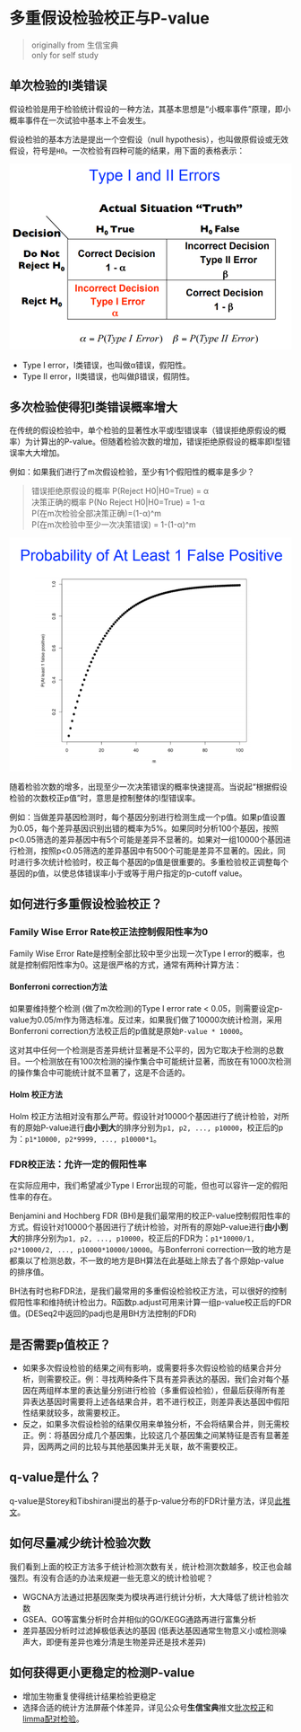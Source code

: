 # 多重假设检验校正与P-value
> originally from 生信宝典  
> only for self study

## 单次检验的I类错误

假设检验是用于检验统计假设的一种方法，其基本思想是“小概率事件”原理，即小概率事件在一次试验中基本上不会发生。

假设检验的基本方法是提出一个空假设（null hypothesis），也叫做原假设或无效假设，符号是`H0`。一次检验有四种可能的结果，用下面的表格表示：

![I类和II类错误](figure/p-value-1.png)

* Type I error，I类错误，也叫做α错误，假阳性。
* Type II error，II类错误，也叫做β错误，假阴性。

## 多次检验使得犯I类错误概率增大

在传统的假设检验中，单个检验的显著性水平或I型错误率（错误拒绝原假设的概率）为计算出的P-value。但随着检验次数的增加，错误拒绝原假设的概率即I型错误率大大增加。

例如：如果我们进行了m次假设检验，至少有1个假阳性的概率是多少？

> 错误拒绝原假设的概率 P(Reject H0|H0=True) = α  
> 决策正确的概率 P(No Reject H0|H0=True) = 1-α  
> P(在m次检验全部决策正确)=(1-α)^m  
> P(在m次检验中至少一次决策错误) = 1-(1-α)^m

![至少1个假阳性的概率](figure/p-value-2.png)

随着检验次数的增多，出现至少一次决策错误的概率快速提高。当说起“根据假设检验的次数校正p值”时，意思是控制整体的I型错误率。

例如：当做差异基因检测时，每个基因分别进行检测生成一个p值。如果p值设置为0.05，每个差异基因识别出错的概率为5%。如果同时分析100个基因，按照p<0.05筛选的差异基因中有5个可能是差异不显著的。如果对一组10000个基因进行检测，按照p<0.05筛选的差异基因中有500个可能是差异不显著的。因此，同时进行多次统计检验时，校正每个基因的p值是很重要的。多重检验校正调整每个基因的p值，以使总体错误率小于或等于用户指定的p-cutoff value。

## 如何进行多重假设检验校正？

### Family Wise Error Rate校正法控制假阳性率为0

Family Wise Error Rate是控制全部比较中至少出现一次Type I error的概率，也就是控制假阳性率为0。这是很严格的方式，通常有两种计算方法：

#### Bonferroni correction方法

如果要维持整个检测 (做了m次检测)的Type I error rate < 0.05，则需要设定p-value为0.05/m作为筛选标准。反过来，如果我们做了10000次统计检测，采用Bonferroni correction方法校正后的p值就是原始`P-value * 10000`。

这对其中任何一个检测是否差异统计显著是不公平的，因为它取决于检测的总数目。一个检测放在有100次检测的操作集合中可能统计显著，而放在有1000次检测的操作集合中可能统计就不显著了，这是不合适的。

#### Holm 校正方法

Holm 校正方法相对没有那么严苛。假设针对10000个基因进行了统计检验，对所有的原始P-value进行**由小到大**的排序分别为`p1, p2, ..., p10000`，校正后的p为：`p1*10000, p2*9999, ..., p10000*1`。

### FDR校正法：允许一定的假阳性率

在实际应用中，我们希望减少Type I Error出现的可能，但也可以容许一定的假阳性率的存在。

Benjamini and Hochberg FDR (BH)是我们最常用的校正P-value控制假阳性率的方式。假设针对10000个基因进行了统计检验，对所有的原始P-value进行**由小到大**的排序分别为`p1, p2, ..., p10000`，校正后的FDR为：`p1*10000/1, p2*10000/2, ..., p10000*10000/10000`。与Bonferroni correction一致的地方是都乘以了检测总数，不一致的地方是BH算法在此基础上除去了各个原始p-value的排序值。

BH法有时也称FDR法，是我们最常用的多重假设检验校正方法，可以很好的控制假阳性率和维持统计检出力。R函数p.adjust可用来计算一组p-value校正后的FDR值。(DESeq2中返回的padj也是用BH方法控制的FDR)

## 是否需要p值校正？

* 如果多次假设检验的结果之间有影响，或需要将多次假设检验的结果合并分析，则需要校正。例：寻找两种条件下具有差异表达的基因，我们会对每个基因在两组样本里的表达量分别进行检验（多重假设检验），但最后获得所有差异表达基因时需要将上述各结果合并，若不进行校正，则差异表达基因中假阳性结果就较多，故需要校正。
* 反之，如果多次假设检验的结果仅用来单独分析，不会将结果合并，则无需校正。例：将基因分成几个基因集，比较这几个基因集之间某特征是否有显著差异，因两两之间的比较与其他基因集并无关联，故不需要校正。

## q-value是什么？

q-value是Storey和Tibshirani提出的基于p-value分布的FDR计量方法，详见[此推文](https://mp.weixin.qq.com/s?__biz=MzI5MTcwNjA4NQ==&mid=2247488229&idx=1&sn=2c4f1fbba7f4af9797ffd6ff06a200c5&scene=21#wechat_redirect)。

## 如何尽量减少统计检验次数

我们看到上面的校正方法多于统计检测次数有关，统计检测次数越多，校正也会越强烈。有没有合适的办法来规避一些无意义的统计检验呢？

* WGCNA方法通过把基因聚类为模块再进行统计分析，大大降低了统计检验次数
* GSEA、GO等富集分析时合并相似的GO/KEGG通路再进行富集分析
* 差异基因分析时过滤掉极低表达的基因 (低表达基因通常生物意义小或检测噪声大，即便有差异也难分清是生物差异还是技术差异)

## 如何获得更小更稳定的检测P-value

* 增加生物重复使得统计结果检验更稳定
* 选择合适的统计方法屏蔽个体差异，详见公众号**生信宝典**推文[批次校正](https://mp.weixin.qq.com/s?__biz=MzI5MTcwNjA4NQ==&mid=2247495952&idx=1&sn=fd7f0472fb97a7da9199ffde0e17c07d&chksm=ec0e349adb79bd8c9961fe445b0f3cd6ef3a583f98a510a02aea18ff3be9710395961a92168f&token=342863021&lang=zh_CN&scene=21#wechat_redirect)和[limma配对检验](https://mp.weixin.qq.com/s?__biz=MzI5MTcwNjA4NQ==&mid=2247488116&idx=1&sn=62c480f623f37f2fc16d78a0be62685b&scene=21#wechat_redirect)。

